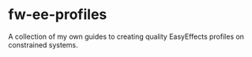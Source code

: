 # fw-ee-profiles
A collection of my own guides to creating quality EasyEffects profiles on constrained systems.
